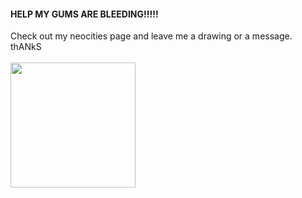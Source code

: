 
<h4>HELP MY GUMS ARE BLEEDING!!!!!</h1> Check out my neocities page and leave me a drawing or a message. thANkS
<br><br>
<a href="https://eisei.neocities.org">
<img src="https://i.pinimg.com/736x/3d/37/f0/3d37f0185b30d7123c1d5946415a8b94.jpg" width="200px">

</a>
</a>
